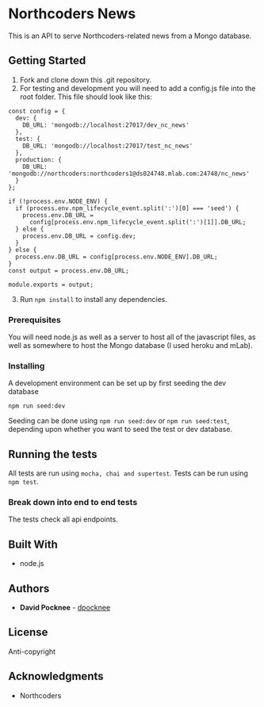 # Northcoders News

This is an API to serve Northcoders-related news from a Mongo database.

## Getting Started

1. Fork and clone down this .git repository.
2. For testing and development you will need to add a config.js file into the root folder. This file should look like this:

```
const config = {
  dev: {
    DB_URL: 'mongodb://localhost:27017/dev_nc_news'
  },
  test: {
    DB_URL: 'mongodb://localhost:27017/test_nc_news'
  },
  production: {
    DB_URL: 'mongodb://northcoders:northcoders1@ds024748.mlab.com:24748/nc_news'
  }
};

if (!process.env.NODE_ENV) {
  if (process.env.npm_lifecycle_event.split(':')[0] === 'seed') {
    process.env.DB_URL =
      config[process.env.npm_lifecycle_event.split(':')[1]].DB_URL;
  } else {
    process.env.DB_URL = config.dev;
  }
} else {
  process.env.DB_URL = config[process.env.NODE_ENV].DB_URL;
}
const output = process.env.DB_URL;

module.exports = output;

```

3. Run `npm install` to install any dependencies.

### Prerequisites

You will need node.js as well as a server to host all of the javascript files, as well as somewhere to host the Mongo database (I used heroku and mLab).

### Installing

A development environment can be set up by first seeding the dev database

```
npm run seed:dev
```

Seeding can be done using `npm run seed:dev` or `npm run seed:test`, depending upon whether you want to seed the test or dev database.

## Running the tests

All tests are run using `mocha, chai and supertest`.
Tests can be run using `npm test`.

### Break down into end to end tests

The tests check all api endpoints.

## Built With

- node.js

## Authors

- **David Pocknee** - [dpocknee](https://github.com/dpocknee)

## License

Anti-copyright

## Acknowledgments

- Northcoders
